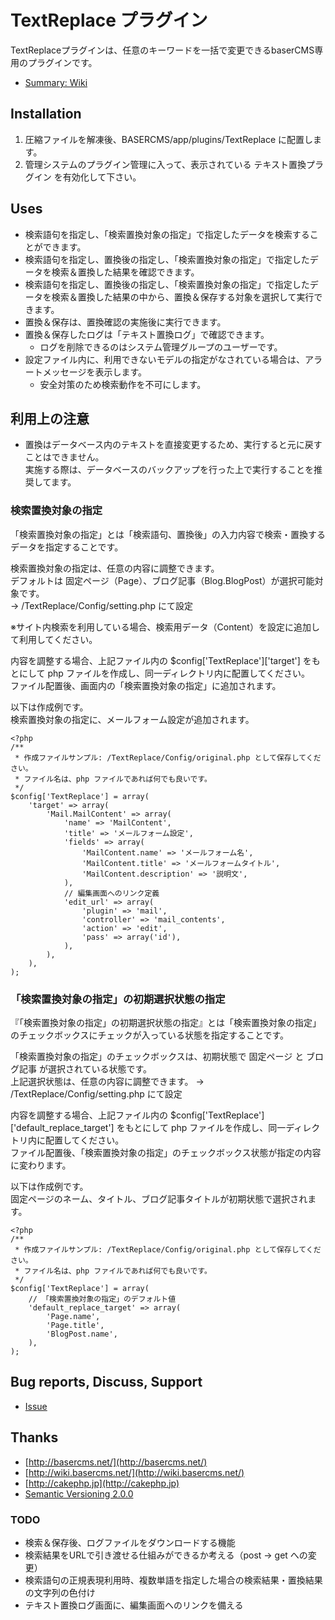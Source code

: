 # TextReplace プラグイン #

TextReplaceプラグインは、任意のキーワードを一括で変更できるbaserCMS専用のプラグインです。

- [Summary: Wiki](https://github.com/materializing/TextReplace/wiki)


## Installation ##

1. 圧縮ファイルを解凍後、BASERCMS/app/plugins/TextReplace に配置します。
2. 管理システムのプラグイン管理に入って、表示されている テキスト置換プラグイン を有効化して下さい。


## Uses ##

- 検索語句を指定し、「検索置換対象の指定」で指定したデータを検索することができます。
- 検索語句を指定し、置換後の指定し、「検索置換対象の指定」で指定したデータを検索＆置換した結果を確認できます。
- 検索語句を指定し、置換後の指定し、「検索置換対象の指定」で指定したデータを検索＆置換した結果の中から、置換＆保存する対象を選択して実行できます。
- 置換＆保存は、置換確認の実施後に実行できます。
- 置換＆保存したログは「テキスト置換ログ」で確認できます。
  - ログを削除できるのはシステム管理グループのユーザーです。
- 設定ファイル内に、利用できないモデルの指定がなされている場合は、アラートメッセージを表示します。
  - 安全対策のため検索動作を不可にします。


## 利用上の注意
- 置換はデータベース内のテキストを直接変更するため、実行すると元に戻すことはできません。  
実施する際は、データベースのバックアップを行った上で実行することを推奨してます。


### 検索置換対象の指定
「検索置換対象の指定」とは「検索語句、置換後」の入力内容で検索・置換するデータを指定することです。

検索置換対象の指定は、任意の内容に調整できます。  
デフォルトは 固定ページ（Page）、ブログ記事（Blog.BlogPost）が選択可能対象です。  
→ /TextReplace/Config/setting.php にて設定

※サイト内検索を利用している場合、検索用データ（Content）を設定に追加して利用してください。  

内容を調整する場合、上記ファイル内の $config['TextReplace']['target'] をもとにして php ファイルを作成し、同一ディレクトリ内に配置してください。  
ファイル配置後、画面内の「検索置換対象の指定」に追加されます。

以下は作成例です。  
検索置換対象の指定に、メールフォーム設定が追加されます。

```
<?php
/**
 * 作成ファイルサンプル: /TextReplace/Config/original.php として保存してください。
 * ファイル名は、php ファイルであれば何でも良いです。
 */
$config['TextReplace'] = array(
	'target' => array(
		'Mail.MailContent' => array(
			'name' => 'MailContent',
			'title' => 'メールフォーム設定',
			'fields' => array(
				'MailContent.name' => 'メールフォーム名',
				'MailContent.title' => 'メールフォームタイトル',
				'MailContent.description' => '説明文',
			),
			// 編集画面へのリンク定義
			'edit_url' => array(
				'plugin' => 'mail',
				'controller' => 'mail_contents',
				'action' => 'edit',
				'pass' => array('id'),
			),
		),
	),
);
```

### 「検索置換対象の指定」の初期選択状態の指定
『「検索置換対象の指定」の初期選択状態の指定』とは「検索置換対象の指定」のチェックボックスにチェックが入っている状態を指定することです。

「検索置換対象の指定」のチェックボックスは、初期状態で 固定ページ と ブログ記事 が選択されている状態です。  
上記選択状態は、任意の内容に調整できます。
→ /TextReplace/Config/setting.php にて設定

内容を調整する場合、上記ファイル内の $config['TextReplace']['default_replace_target'] をもとにして php ファイルを作成し、同一ディレクトリ内に配置してください。  
ファイル配置後、「検索置換対象の指定」のチェックボックス状態が指定の内容に変わります。

以下は作成例です。  
固定ページのネーム、タイトル、ブログ記事タイトルが初期状態で選択されます。

```
<?php
/**
 * 作成ファイルサンプル: /TextReplace/Config/original.php として保存してください。
 * ファイル名は、php ファイルであれば何でも良いです。
 */
$config['TextReplace'] = array(
	// 「検索置換対象の指定」のデフォルト値
	'default_replace_target' => array(
		'Page.name',
		'Page.title',
		'BlogPost.name',
	),
);
```


## Bug reports, Discuss, Support

- [Issue](https://github.com/materializing/TextReplace/issues)


## Thanks

- [http://basercms.net/](http://basercms.net/)
- [http://wiki.basercms.net/](http://wiki.basercms.net/)
- [http://cakephp.jp](http://cakephp.jp)
- [Semantic Versioning 2.0.0](http://semver.org/lang/ja/)


### TODO

- 検索＆保存後、ログファイルをダウンロードする機能
- 検索結果をURLで引き渡せる仕組みができるか考える（post → get への変更）
- 検索語句の正規表現利用時、複数単語を指定した場合の検索結果・置換結果の文字列の色付け
- テキスト置換ログ画面に、編集画面へのリンクを備える
